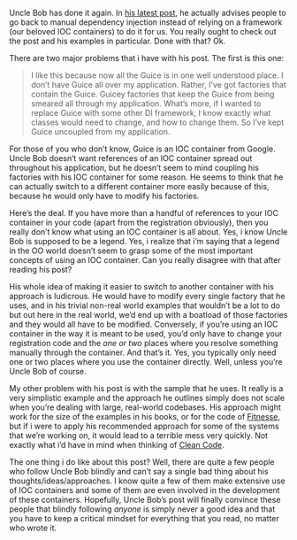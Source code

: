 Uncle Bob has done it again. In <a href="http://blog.objectmentor.com/articles/2010/01/17/dependency-injection-inversion" target="_blank">his latest post</a>, he actually advises people to go back to manual dependency injection instead of relying on a framework (our beloved IOC containers) to do it for us. You really ought to check out the post and his examples in particular. Done with that? Ok.

There are two major problems that i have with his post. The first is this one:

> I like this because now all the Guice is in one well understood place. I don’t have Guice all over my application. Rather, I’ve got factories that contain the Guice. Guicey factories that keep the Guice from being smeared all through my application. What’s more, if I wanted to replace Guice with some other DI framework, I know exactly what classes would need to change, and how to change them. So I’ve kept Guice uncoupled from my application.

For those of you who don’t know, Guice is an IOC container from Google. Uncle Bob doesn’t want references of an IOC container spread out throughout his application, but he doesn’t seem to mind coupling his factories with his IOC container for some reason. He seems to think that he can actually switch to a different container more easily because of this, because he would only have to modify his factories.

Here’s the deal. If you have more than a handful of references to your IOC container in your code (apart from the registration obviously), then you really don’t know what using an IOC container is all about. Yes, i know Uncle Bob is supposed to be a legend. Yes, i realize that i’m saying that a legend in the OO world doesn’t seem to grasp some of the most important concepts of using an IOC container. Can you really disagree with that after reading his post? 

His whole idea of making it easier to switch to another container with his approach is ludicrous. He would have to modify every single factory that he uses, and in his trivial non-real world examples that wouldn’t be a lot to do but out here in the real world, we’d end up with a boatload of those factories and they would all have to be modified. Conversely, if you’re using an IOC container in the way it is meant to be used, you’d only have to change your registration code and the <em>one or two</em> places where you resolve something manually through the container. And that’s it. Yes, you typically only need one or two places where you use the container directly. Well, unless you’re Uncle Bob of course.

My other problem with his post is with the sample that he uses. It really is a very simplistic example and the approach he outlines simply does not scale when you’re dealing with large, real-world codebases. His approach might work for the size of the examples in his books, or for the code of <a href="http://fitnesse.org/" target="_blank">Fitnesse</a>, but if i were to apply his recommended approach for some of the systems that we’re working on, it would lead to a terrible mess very quickly. Not exactly what i’d have in mind when thinking of <a href="http://www.amazon.com/Clean-Code-Handbook-Software-Craftsmanship/dp/0132350882/ref=sr_1_1?ie=UTF8&amp;s=books&amp;qid=1263888825&amp;sr=8-1" target="_blank">Clean Code</a>.

The one thing i do like about this post? Well, there are quite a few people who follow Uncle Bob blindly and can’t say a single bad thing about his thoughts/ideas/approaches. I know quite a few of them make extensive use of IOC containers and some of them are even involved in the development of these containers. Hopefully, Uncle Bob’s post will finally convince these people that blindly following <em>anyone</em> is simply never a good idea and that you have to keep a critical mindset for everything that you read, no matter who wrote it.